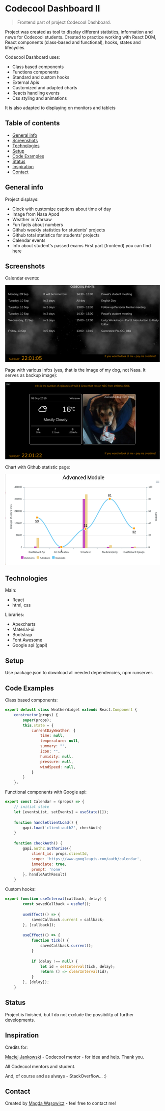 # Codecool Dashboard II
> Frontend part of project Codecool Dashboard.

Project was created as tool to display different statistics, information and news for Codecool students.
Created to practice working with React DOM, React components (class-based and functional), hooks, states and lifecycles.

Codecool Dashboard uses:
* Class based components
* Functions components
* Standard and custom hooks
* External Apis
* Customized and adapted charts
* Reacts handling events
* Css styling and animations

It is also adapted to displaying on monitors and tablets

## Table of contents
* [General info](#general-info)
* [Screenshots](#screenshots)
* [Technologies](#technologies)
* [Setup](#setup)
* [Code Examples](#code-examples)
* [Status](#status)
* [Inspiration](#inspiration)
* [Contact](#contact)

## General info
Project displays:
* Clock with customize captions about time of day
* Image from Nasa Apod
* Weather in Warsaw
* Fun facts about numbers
* Github weekly statistics for students' projects
* Github total statistics for students' projects
* Calendar events
* Info about student's passed exams
First part (frontend) you can find [here](https://github.com/magg666/dashboard-django)

## Screenshots
Calendar events:

![Calendar page](./dashboard-f1.png)

Page with various infos (yes, that is the image of my dog, not Nasa. It serves as backup image):

![Info page](./dashboard-f2.png)

Chart with Github statistic page:

![Chart page](./dashboard-f3.png)

## Technologies
Main:
* React
* html, css

Libraries:
* Apexcharts
* Material-ui
* Bootstrap
* Font Awesome
* Google api (gapi)


## Setup
Use package.json to download all needed dependencies, npm runserver.

## Code Examples
Class based components:
```javascript
export default class WeatherWidget extends React.Component {
    constructor(props) {
        super(props);
        this.state = {
            currentDayWeather: {
                time: null,
                temperature: null,
                summary: "",
                icon: "",
                humidity: null,
                pressure: null,
                windSpeed: null,
            }
        }
    };
```
Functional components with Google api:
```javascript
export const Calendar = (props) => {
    // initial state
    let [eventsList, setEvents] = useState([]);

    function handleClientLoad() {
        gapi.load('client:auth2', checkAuth)
    }

    function checkAuth() {
        gapi.auth2.authorize({
            client_id: props.clientId,
            scope: 'https://www.googleapis.com/auth/calendar',
            immediate: true,
            prompt: 'none'
        }, handleAuthResult)
    }
```
Custom hooks:
```javascript
export function useInterval(callback, delay) {
        const savedCallback = useRef();

        useEffect(() => {
            savedCallback.current = callback;
        }, [callback]);

        useEffect(() => {
            function tick() {
                savedCallback.current();
            }

            if (delay !== null) {
                let id = setInterval(tick, delay);
                return () => clearInterval(id);
            }
        }, [delay]);
    }
```

## Status
Project is finished, but I do not exclude the possibility of further developments.

## Inspiration
Credits for:

[Maciej Jankowski](https://github.com/maciejjankowski) - Codecool mentor - for idea and help. Thank you.

All Codecool mentors and student.

And, of course and as always - StackOverflow... :)

## Contact
Created by [Magda Wąsowicz](mailto:mw23127@gmail.com) - feel free to contact me!
